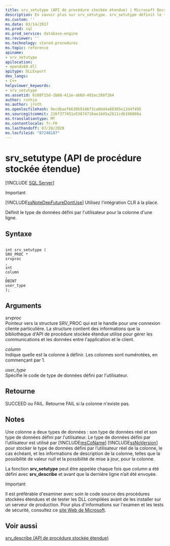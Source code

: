 ```yaml
---
title: srv_setutype (API de procédure stockée étendue) | Microsoft Docs
description: En savoir plus sur srv_setutype. srv_setutype définit le type de données défini par l’utilisateur pour une colonne dans une ligne.
ms.custom: ''
ms.date: 03/14/2017
ms.prod: sql
ms.prod_service: database-engine
ms.reviewer: ''
ms.technology: stored-procedures
ms.topic: reference
apiname:
- srv_setutype
apilocation:
- opends60.dll
apitype: DLLExport
dev_langs:
- C++
helpviewer_keywords:
- srv_setutype
ms.assetid: 6160f15d-1b68-411e-ab6d-491ec288f264
author: rothja
ms.author: jroth
ms.openlocfilehash: 9ecdbaef663059146f3ca6bd4a88305e12d4f495
ms.sourcegitcommit: 216f377451e53874718ae1645a2611cdb198808a
ms.translationtype: MT
ms.contentlocale: fr-FR
ms.lasthandoff: 07/28/2020
ms.locfileid: "87248187"
---
```

# <a name="srv_setutype-extended-stored-procedure-api"></a>srv_setutype (API de procédure stockée étendue)
 [!INCLUDE [SQL Server](../../includes/applies-to-version/sqlserver.md)]
    
> [!IMPORTANT]  
>  [!INCLUDE[ssNoteDepFutureDontUse](../../includes/ssnotedepfuturedontuse-md.md)] Utilisez l’intégration CLR à la place.  
  
 Définit le type de données défini par l'utilisateur pour la colonne d'une ligne.  
  
## <a name="syntax"></a>Syntaxe  
  
```  
  
int srv_setutype (  
SRV_PROC *  
srvproc  
,  
int   
column  
,   
DBINT  
user_type   
);  
```  
  
## <a name="arguments"></a>Arguments  
 *srvproc*  
 Pointeur vers la structure SRV_PROC qui est le handle pour une connexion cliente particulière. La structure contient des informations que la bibliothèque d'API de procédure stockée étendue utilise pour gérer les communications et les données entre l'application et le client.  
  
 *column*  
 Indique quelle est la colonne à définir. Les colonnes sont numérotées, en commençant par 1.  
  
 *user_type*  
 Spécifie le code de type de données défini par l'utilisateur.  
  
## <a name="returns"></a>Retourne  
 SUCCEED ou FAIL. Retourne FAIL si la colonne n'existe pas.  
  
## <a name="remarks"></a>Notes  
 Une colonne a deux types de données : son type de données réel et son type de données défini par l'utilisateur. Le type de données défini par l’utilisateur est utilisé par [!INCLUDE[msCoName](../../includes/msconame-md.md)] [!INCLUDE[ssNoVersion](../../includes/ssnoversion-md.md)] pour stocker le type de données défini par l’utilisateur réel de la colonne, le cas échéant, et les informations de description de la colonne, telles que la possibilité de valeur null et la possibilité de mise à jour, pour la colonne.  
  
 La fonction **srv_setutype** peut être appelée chaque fois que *column* a été défini avec **srv_describe** et avant que la dernière ligne n’ait été envoyée.  
  
> [!IMPORTANT]  
>  Il est préférable d'examiner avec soin le code source des procédures stockées étendues et de tester les DLL compilées avant de les installer sur un serveur de production. Pour plus d'informations sur l'examen et les tests de sécurité, consultez ce [site Web de Microsoft](https://www.microsoft.com/msrc?rtc=1).  
  
## <a name="see-also"></a>Voir aussi  
 [srv_describe &#40;API de procédure stockée étendue&#41;](../../relational-databases/extended-stored-procedures-reference/srv-describe-extended-stored-procedure-api.md)  
  
  
